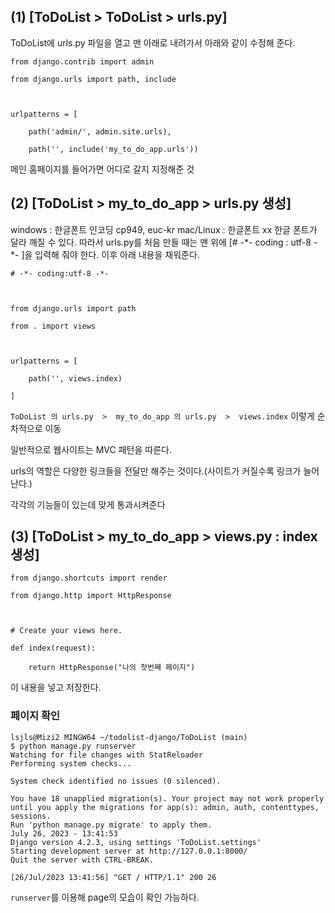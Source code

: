 
## (1) [ToDoList > ToDoList > urls.py]

ToDoList에 urls.py 파일을 열고 맨 아래로 내려가서 아래와 같이 수정해 준다.

```
from django.contrib import admin

from django.urls import path, include

  

urlpatterns = [

    path('admin/', admin.site.urls),

    path('', include('my_to_do_app.urls'))
```

메인 홈페이지를 들어가면 어디로 갈지 지정해준 것


## (2) [ToDoList > my_to_do_app > urls.py 생성]

windows : 한글폰트 인코딩 cp949, euc-kr
mac/Linux : 한글폰트 xx 
한글 폰트가 달라 깨질 수 있다.
따라서 urls.py를 처음 만들 때는 맨 위에
[\# -\*- coding : utf-8 -\*- ]을 입력해 줘야 한다. 이후 아래 내용을 채워준다.

```
# -*- coding:utf-8 -*-

  

from django.urls import path

from . import views

  

urlpatterns = [

    path('', views.index) 

]
```

`ToDoList 의 urls.py  >  my_to_do_app 의 urls.py  >  views.index`
이렇게 순차적으로 이동


일반적으로 웹사이트는 MVC 패턴을 따른다. 

urls의 역할은 다양한 링크들을 전달만 해주는 것이다.(사이트가 커질수록 링크가 늘어난다.)

각각의 기능들이 있는데 맞게 통과시켜준다

## (3) [ToDoList > my_to_do_app > views.py : index 생성]

```
from django.shortcuts import render

from django.http import HttpResponse

  

# Create your views here.

def index(request):

    return HttpResponse("나의 첫번째 페이지")
```

이 내용을 넣고 저장한다. 


### 페이지 확인

```
lsjls@Mizi2 MINGW64 ~/todolist-django/ToDoList (main)
$ python manage.py runserver
Watching for file changes with StatReloader
Performing system checks...

System check identified no issues (0 silenced).

You have 18 unapplied migration(s). Your project may not work properly until you apply the migrations for app(s): admin, auth, contenttypes, sessions.
Run 'python manage.py migrate' to apply them.
July 26, 2023 - 13:41:53
Django version 4.2.3, using settings 'ToDoList.settings'
Starting development server at http://127.0.0.1:8000/
Quit the server with CTRL-BREAK.

[26/Jul/2023 13:41:56] "GET / HTTP/1.1" 200 26
```
`runserver`를 이용해 page의 모습이 확인 가능하다.